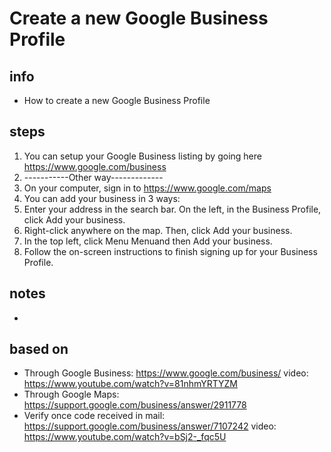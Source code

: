 # Create a new Google Business Profile  

## info  
* How to create a new Google Business Profile

## steps  
1. You can setup your Google Business listing by going here https://www.google.com/business
2. -----------Other way-------------
3. On your computer, sign in to https://www.google.com/maps
4. You can add your business in 3 ways:
5. Enter your address in the search bar. On the left, in the Business Profile, click Add your business.
6. Right-click anywhere on the map. Then, click Add your business.
7. In the top left, click Menu Menuand then Add your business.
8. Follow the on-screen instructions to finish signing up for your Business Profile.

## notes  
*  

## based on  
*  Through Google Business: https://www.google.com/business/ video: https://www.youtube.com/watch?v=81nhmYRTYZM
*  Through Google Maps: https://support.google.com/business/answer/2911778
*  Verify once code received in mail: https://support.google.com/business/answer/7107242  video: https://www.youtube.com/watch?v=bSj2-_fqc5U

